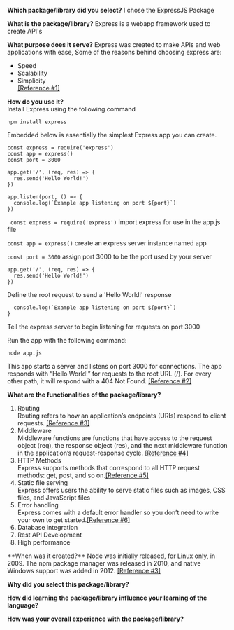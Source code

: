 **Which package/library did you select?**
I chose the ExpressJS Package

**What is the package/library?**
Express is a webapp framework used to create API's

**What purpose does it serve?**
Express was created to make APIs and web applications with ease,
Some of the reasons behind choosing express are:
<ul>
<li>Speed</li>
<li>Scalability</li>
<li>Simplicity</li>
<a href = "https://www.simplilearn.com/tutorials/nodejs-tutorial/what-is-express-js#:~:text=BootcampExplore%20Program-,What%20Is%20Express%20JS%3F,helps%20manage%20servers%20and%20routes.">[Reference #1]</a>
</ul>


**How do you use it?**<br>
Install Express using the following command

```npm install express```

Embedded below is essentially the simplest Express app you can create.
```
const express = require('express')
const app = express()
const port = 3000

app.get('/', (req, res) => {
  res.send('Hello World!')
})

app.listen(port, () => {
  console.log(`Example app listening on port ${port}`)
})
```
``` const express = require('express')```
import express for use in the app.js file

```const app = express()```
create an express server instance named app

```const port = 3000```
assign port 3000 to be the port used by your server

```
app.get('/', (req, res) => {
  res.send('Hello World!')
})
```
Define the root request to send a 'Hello World!' response

```app.listen(port, () => {
  console.log(`Example app listening on port ${port}`)
}
```
Tell the express server to begin listening for requests on port 3000

Run the app with the following command:

```
node app.js
```

This app starts a server and listens on port 3000 for connections. The app responds with “Hello World!” for requests to the root URL (/). For every other path, it will respond with a 404 Not Found.
<a href = "https://expressjs.com/en/starter/hello-world.html">[Reference #2]</a>

**What are the functionalities of the package/library?**

<ol>
<li> Routing <br>
Routing refers to how an application’s endpoints (URIs) respond to client requests. <a href = "https://expressjs.com/en/guide/routing.html">[Reference #3]</a></li>

<li>Middleware<br>
Middleware functions are functions that have access to the request object (req), the response object (res), and the next middleware function in the application’s request-response cycle.
<a href = "https://expressjs.com/en/guide/using-middleware.html">[Reference #4]</a></li>

<li>HTTP Methods<br>
Express supports methods that correspond to all HTTP request methods: get, post, and so on.<a href = "https://expressjs.com/en/guide/routing.html">[Reference #5]</a></li>

<li>Static file serving<br>
Express offers users the ability to serve static files such as images, CSS files, and JavaScript files</li>

<li>Error handling<br>
Express comes with a default error handler so you don’t need to write your own to get started.<a href = "https://expressjs.com/en/guide/error-handling.html">[Reference #6]</a></li>
 
<li>Database integration</li>
<li>Rest API Development</li>
<li>High performance</li>
</ol>
**When was it created?**
Node was initially released, for Linux only, in 2009. The npm package manager was released in 2010, and native Windows support was added in 2012.
<a href = "https://developer.mozilla.org/en-US/docs/Learn/Server-side/Express_Nodejs/Introduction">[Reference #3]</a>

**Why did you select this package/library?**

**How did learning the package/library influence your learning of the language?**

**How was your overall experience with the package/library?**

